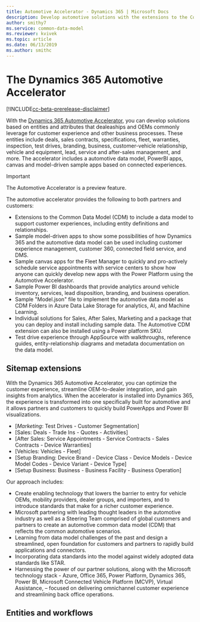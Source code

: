 ```yaml
---
title: Automotive Accelerator - Dynamics 365 | Microsoft Docs
description: Develop automotive solutions with the extensions to the Common Data Model (CDM) and the built-in forms, views, and dashboards of the Dynamics 365 Automotive Accelerator. 
author: smithy7
ms.service: common-data-model
ms.reviewer: kvivek
ms.topic: article
ms.date: 06/13/2019
ms.author: smithc
---
```


# The Dynamics 365 Automotive Accelerator

[!INCLUDE[cc-beta-prerelease-disclaimer](../includes/cc-beta-prerelease-disclaimer.md)]

With the [Dynamics 365 Automotive Accelerator](https://appsource.microsoft.com/en-us/product/dynamics-365/msauto.msftautomotivecommondatamodel?tab=Overview), you can develop solutions based on entities and attributes that dealeaships and OEMs commonly leverage for customer experience and other business processes. These entities include deals, sales contracts, specifications, fleet, warranties, inspection, test drives, branding, business, customer-vehicle relationship, vehicle and equipment, lead, service and after-sales management, and more. The accelerator includes a automotive data model, PowerBI apps, canvas and model-driven sample apps based on connected experiences.

> [!IMPORTANT]
> The Automotive Accelerator is a preview feature.

The automotive accelerator provides the following to both partners and customers:

-   Extensions to the Common Data Model (CDM) to include a data model to support customer experiences, including entity definitions and relationships.
-	Sample model-driven apps to show some possibilities of how Dynamics 365 and the automotive data model can be used including customer experience management, customer 360, connected field service, and DMS.
-	Sample canvas apps for the Fleet Manager to quickly and pro-actively schedule service appointments with service centers to show how anyone can quickly develop new apps with the Power Platform using the Automotive Accelerator.
-	Sample Power BI dashboards that provide analytics around vehicle inventory, services, lead disposition, branding, and business operation. 
-	Sample "Model.json" file to implement the automotive data model as CDM Folders in Azure Data Lake Storage for analytics, AI, and Machine Learning.
-	Individual solutions for Sales, After Sales, Marketing and a package that you can deploy and install including sample data. The Automotive CDM extension can also be installed using a Power platform SKU. 
-	Test drive experience through AppSource with walkthroughs, reference guides, entity-relationship diagrams and metadata documentation on the data model.


## Sitemap extensions

With the Dynamics 365 Automotive Accelerator, you can optimize the customer experience, streamline OEM-to-dealer integration, and gain insights from analytics. When the accelerator is installed into Dynamics 365, the experience is transformed into one specifically built for automotive and it allows partners and customers to quickly build PowerApps and Power BI visualizations.
- [*Marketing*: Test Drives - Customer Segmentation]
- [Sales: Deals - Trade Ins - Quotes - Activities]
- [After Sales: Service Appointments - Service Contracts - Sales Contracts - Device Warranties]
- [Vehicles: Vehicles - Fleet]
- [Setup Branding: Device Brand - Device Class - Device Models - Device Model Codes - Device Variant - Device Type]
- [Setup Business: Business - Business Facility - Business Operation]

Our approach includes:

- Create enabling technology that lowers the barrier to entry for vehicle OEMs, mobility providers, dealer groups, and importers, and to introduce standards that make for a richer customer experience.
- Microsoft partnering with leading thought leaders in the automotive industry as well as a Steering Team comprised of global customers and partners to create an automotive common data model (CDM) that reflects the common automotive scenarios.
- Learning from data model challenges of the past and design a streamlined, open foundation for customers and partners to rapidly build applications and connectors.
- Incorporating data standards into the model against widely adopted data standards like STAR.
- Harnessing the power of our partner solutions, along with the Microsoft technology stack - Azure, Office 365, Power Platform, Dynamics 365, Power BI, Microsoft Connected Vehicle Platform (MCVP), Virtual Assistance, – focused on delivering omnichannel customer experience and streamlining back office operations.



## Entities and workflows
